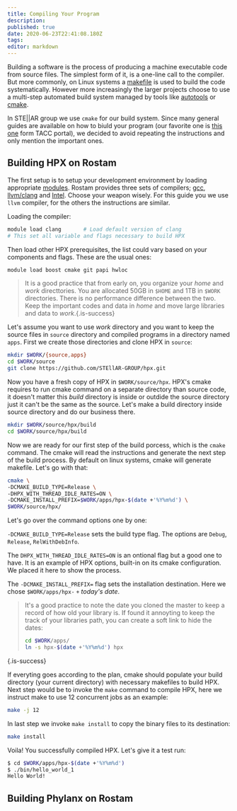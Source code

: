 ```yaml
---
title: Compiling Your Program
description: 
published: true
date: 2020-06-23T22:41:08.180Z
tags: 
editor: markdown
---
```


Building a software is the process of producing a machine executable code from source files. The simplest form of it, is a one-line call to the compiler. But  more commonly, on Linux systems a [makefile](http://www.gnu.org/software/make/manual/make.html) is used to build the code systematically. However more increasingly the larger projects choose to use a multi-step automated build system managed by tools like [autotools](http://www.gnu.org/software/automake/manual/html_node/Autotools-Introduction.html) or [cmake](https://cmake.org/). 

In STE||AR group we use `cmake` for our build system. Since many general guides are available on how to biuld your program (our favorite one is [this one](https://frontera-portal.tacc.utexas.edu/user-guide/building/) form TACC portal), we decided to avoid repeating the instructions and only mention the important ones.

## Building HPX on Rostam

The first setup is to setup your development environment by loading appropriate [modules](/cluster/software#environment-module). Rostam provides three sets of compilers; [gcc](https://gcc.gnu.org/), [llvm/clang](http://llvm.org/) and [Intel](https://software.intel.com/content/www/us/en/develop/tools/compilers.html). Choose your weapon wisely. For this guide you we use `llvm` compiler, for the others the instructions are similar.

Loading the compiler:

```bash
module load clang		# Load default version of clang
# This set all variable and flags necessary to build HPX
```

Then load other HPX prerequisites, the list could vary based on your components and flags. These are the usual ones:

```bash
module load boost cmake git papi hwloc
```

> It is a good practice that from early on, you organize your *home* and *work* directtories. You are allocated 50GB in `$HOME` and 1TB in `$WORK` directories. There is no performance difference between the two. Keep the important codes and data in *home* and move large libraries and data to *work*.{.is-success}

Let's assume you want to use *work* directory and you want to keep the source files in `source` directory and compiled programs in a directory named `apps`. First we create those directories and clone HPX in `source`:

```bash
mkdir $WORK/{source,apps}
cd $WORK/source
git clone https://github.com/STEllAR-GROUP/hpx.git
```

Now you have a fresh copy of HPX in `$WORK/source/hpx`. HPX's cmake requires to run cmake command on a separate directory than source code, it doesn't matter this *build* directory is inside or outdide the source directory just it can't be the same as the source. Let's make a build directory inside source directory and do our business there.

```bash
mkdir $WORK/source/hpx/build
cd $WORK/source/hpx/build
```

Now we are ready for our first step of the build porcess, which is the `cmake` command. The cmake will read the instructions and generate the next step of the build process. By default on linux systems, cmake will generate makefile. Let's go with that:

```bash
cmake \
-DCMAKE_BUILD_TYPE=Release \
-DHPX_WITH_THREAD_IDLE_RATES=ON \
-DCMAKE_INSTALL_PREFIX=$WORK/apps/hpx-$(date +'%Y%m%d') \
$WORK/source/hpx/
```

Let's go over the command options one by one:

`-DCMAKE_BUILD_TYPE=Release` sets the build type flag. The options are `Debug`, `Release`, `RelWithDebInfo`.

The `DHPX_WITH_THREAD_IDLE_RATES=ON` is an ontional flag but a good one to have. It is an example of HPX options, built-in on its cmake configuration. We placed it here to show the process.

The `-DCMAKE_INSTALL_PREFIX=` flag sets the installation destination. Here we chose `$WORK/apps/hpx-` `+` *today's date*.

>It's a good practice to note the date you cloned the master to keep a record of how old your library is. If found it annoyting to keep the track of your libraries path, you can create a soft link to hide the dates:
>
>```bash
>cd $WORK/apps/
>ln -s hpx-$(date +'%Y%m%d') hpx
>```
{.is-success}

If everyting goes according to the plan, cmake should populate your build directory (your current directory) with necessary makefiles to build HPX. Next step would be to invoke the `make` command to compile HPX, here we instruct make to use 12 concurrent jobs as an example:

```bash
make -j 12
```

In last step we invoke `make install` to copy the binary files to its destination:

```bash
make install
```

Voila! You successfully compiled HPX. Let's give it a test run:

```bash
$ cd $WORK/apps/hpx-$(date +'%Y%m%d')
$ ./bin/hello_world_1
Hello World!
```

## Building Phylanx on Rostam